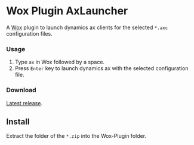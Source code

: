 # Wox Plugin AxLauncher
A [Wox](https://github.com/qianlifeng/Wox) plugin to launch dynamics ax clients for the selected `*.axc` configuration files.

### Usage
1. Type `ax` in Wox followed by a space.
2. Press `Enter` key to launch dynamics ax with the selected configuration file.

### Download
[Latest release](https://github.com/davidtrautmann/Wox.Plugin.AxLauncher/releases/latest).

## Install
Extract the folder of the `*.zip` into the Wox-Plugin folder.
